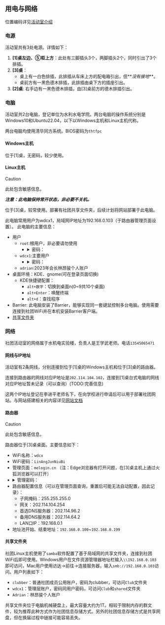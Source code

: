 ## 用电与网络

位置编码详见[活动室介绍](活动室概要.md#活动室平面图)

### 电源

活动室共有3处电源。详情如下：

1. **[1]桌左边、⑤柜上方**：此处有三脚插头3个，两脚插头2个，同时引出了3个排插。
2. **[3]桌**：
   - 桌上有一白色排插，此排插从车床上方的配电箱引出，但**_没有接地_**。
   - 桌前方有一黑色德木排插，此排插由桌下方的插座引出。
3. **[2]桌**: 右手边有一黑色德木排插，由[3]桌前方的德木排插引出。

### 电脑

活动室共2台电脑，登记单位为水利水电学院。两台电脑的操作系统分别是Windows10和Ubuntu22.04，以下以Windows主机和Linux主机代称。

两台电脑均使用清华同方系统。BIOS密码为`thtfpc`

#### Windows主机

位于[1]桌，无密码，较少使用。

#### Linux主机

> [!CAUTION]
> 此处包含敏感信息。

**_注意：此电脑保持常开状态，非必要不关机。_**

位于[3]桌，较常使用。部署有社团共享文件夹，后续计划将网站部署于此电脑。

此电脑常用用户为wdcx1，局域网IP地址为192.168.0.103（于路由器管理页面设置）。
此电脑的主要信息：

- 用户
  - `root`:根用户，非必要请勿使用
    - <details><summary>密码：</summary>123qwe</details>
  - `wdcx1`:主要用户
    - <details><summary>密码：</summary>123qwe</details>
  - `adrian`:2023年会长林昂骏个人账户
- 桌面环境：KDE、gnome(可在登录页面切换)
  - KDE快捷键配置：
    - `alt+数字`：切换到桌面n(0~9共10个桌面)
    - `alt+Enter`：唤醒终端
    - `alt+d`：查找程序
- Barrier: 此电脑安装了Barrier，能够实现同一套键鼠控制多台电脑。使用需要连接到社团WiFi并在本机安装Barrier客户端。
- [共享文件夹](#共享文件夹)

### 网络

社团活动室的网络属于水机电实验楼，负责人是王学武老师。电话`13545065471`

#### 网线与IP地址

活动室有2条网线，分别连接到位于[1]桌的Windows主机和位于[3]桌的路由器。

连接到路由器的网线对应IP地址是`202.114.104.102`，连接到[1]桌台式电脑的网线对应IP地址暂未记录（可以查询）(TODO:完善信息)

这两个IP地址登记在李进平老师名下，在向学校进行申请后可以用于部署社团网站。与网站搭建相关的内容详见[网站文档](../社团项目/Website.md#ip与域名)

#### 路由器

> [!CAUTION]
> 此处包含敏感信息。

路由器位于[3]桌桌面。主要信息如下：

- WiFi名称：`wdcx`
- WiFi密码：`LinAngJunNiuBi`
- 管理页面：`melogin.cn` （注：Edge浏览器有打开问题，在[3]桌主机上通过火狐浏览器可以打开）
- <details><summary>管理密码：</summary>alpine</details>
- 路由器配置信息（可以在管理页面查询，重置后可能无法自动配置，因此记录）：
  - 子网掩码：255.255.255.0
  - 网关：202.114.104.254
  - 首选DNS服务器：202.114.96.2
  - 备用DNS服务器：202.114.64.2
  - LAN口IP：192.168.0.1
- 地址池开始、结束地址：`192.168.0.100`~`192.168.0.199`

#### 共享文件夹

社团Linux主机使用了`samba`软件配置了基于局域网的共享文件夹，连接到社团WiFi后即可使用。Windows用户在文件资源管理器地址栏输入`\\192.168.0.103`即可访问，Mac用户使用访达->前往->连接服务器，输入`smb://192.168.0.103`访问。用户列表如下：
- `clubber`：普通社团成员公用账户，密码为clubber，可访问`Club`文件夹
- `wdcx1`：管理层账户，密码同用户密码，可访问`Club`和`shared`文件夹
- `Adrian`：林昂骏个人账户
    
共享文件夹位于电脑机械硬盘上，最大容量大约为1T。相较于限制内存的群文件，较为推荐此种方式作为社团信息存储方式。另外的社团信息存储方式是共享网盘，但在换届过程中链接可能容易丢失。



